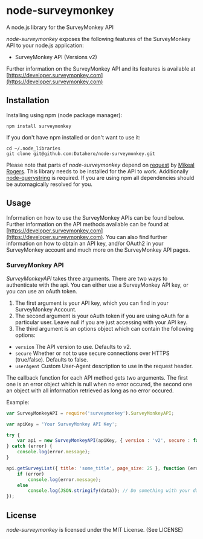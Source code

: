 # node-surveymonkey

A node.js library for the SurveyMonkey API

_node-surveymonkey_ exposes the following features of the SurveyMonkey API to your node.js application:
 
 * SurveyMonkey API (Versions v2)

Further information on the SurveyMonkey API and its features is available at [https://developer.surveymonkey.com](https://developer.surveymonkey.com)

## Installation

Installing using npm (node package manager):

    npm install surveymonkey
    
If you don't have npm installed or don't want to use it:

    cd ~/.node_libraries
    git clone git@github.com:Datahero/node-surveymonkey.git

Please note that parts of _node-surveymonkey_ depend on [request](http://github.com/mikeal/request) by [Mikeal Rogers](http://github.com/mikeal). This library needs to be installed for the API to work. Additionally [node-querystring](http://github.com/visionmedia/node-querystring) is required. If you are using npm all dependencies should be automagically resolved for you.

## Usage

Information on how to use the SurveyMonkey APIs can be found below. Further information on the API methods available can be found at [https://developer.surveymonkey.com](https://developer.surveymonkey.com). You can also find further information on how to obtain an API key, and/or OAuth2 in your SurveyMonkey account and much more on the SurveyMonkey API pages.

### SurveyMonkey API

_SurveyMonkeyAPI_ takes three arguments. There are two ways to authenticate with the api.  You can either use a SurveyMonkey API key, or you can use an oAuth token.
1. The first argument is your API key, which you can find in your SurveyMonkey Account. 
2. The second argument is your oAuth token if you are using oAuth for a particular user.  Leave null if you are just accessing with your API key.
3. The third argument is an options object which can contain the following options:

 * `version` The API version to use. Defaults to v2.
 * `secure` Whether or not to use secure connections over HTTPS (true/false). Defaults to false.
 * `userAgent` Custom User-Agent description to use in the request header.
 
The callback function for each API method gets two arguments. The first one is an error object which is null when no error occured, the second one an object with all information retrieved as long as no error occured.

Example:

```javascript
var SurveyMonkeyAPI = require('surveymonkey').SurveyMonkeyAPI;

var apiKey = 'Your SurveyMonkey API Key';

try { 
    var api = new SurveyMonkeyAPI(apiKey, { version : 'v2', secure : false });
} catch (error) {
    console.log(error.message);
}

api.getSurveyList({ title: 'some_title', page_size: 25 }, function (error, data) {
    if (error)
        console.log(error.message);
    else
        console.log(JSON.stringify(data)); // Do something with your data!
});

```
  
## License

_node-surveymonkey_ is licensed under the MIT License. (See LICENSE) 

